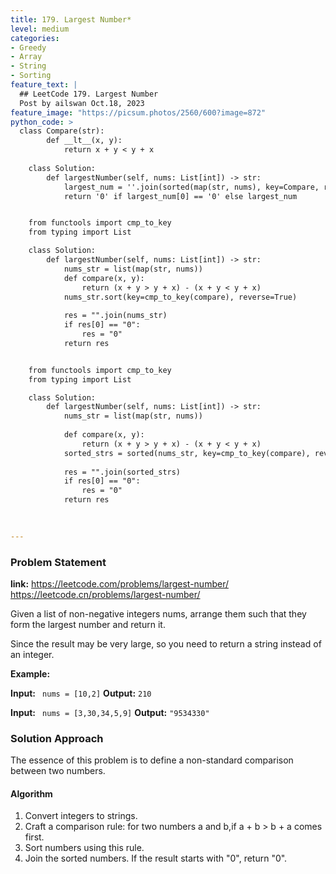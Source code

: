 ```yaml
---
title: 179. Largest Number*
level: medium
categories:
- Greedy
- Array
- String
- Sorting
feature_text: |
  ## LeetCode 179. Largest Number
  Post by ailswan Oct.18, 2023
feature_image: "https://picsum.photos/2560/600?image=872"
python_code: >
  class Compare(str):
        def __lt__(x, y):
            return x + y < y + x
        
    class Solution:
        def largestNumber(self, nums: List[int]) -> str:
            largest_num = ''.join(sorted(map(str, nums), key=Compare, reverse=True))
            return '0' if largest_num[0] == '0' else largest_num


    from functools import cmp_to_key
    from typing import List

    class Solution:
        def largestNumber(self, nums: List[int]) -> str:
            nums_str = list(map(str, nums))
            def compare(x, y):
                return (x + y > y + x) - (x + y < y + x) 
            nums_str.sort(key=cmp_to_key(compare), reverse=True)
            
            res = "".join(nums_str)
            if res[0] == "0":
                res = "0"
            return res


    from functools import cmp_to_key
    from typing import List

    class Solution:
        def largestNumber(self, nums: List[int]) -> str:
            nums_str = list(map(str, nums))
            
            def compare(x, y):
                return (x + y > y + x) - (x + y < y + x)
            sorted_strs = sorted(nums_str, key=cmp_to_key(compare), reverse=True)
            
            res = "".join(sorted_strs)
            if res[0] == "0":
                res = "0"
            return res

        
   
---
```


### Problem Statement
**link:**
https://leetcode.com/problems/largest-number/
https://leetcode.cn/problems/largest-number/
 
Given a list of non-negative integers nums, arrange them such that they form the largest number and return it.

Since the result may be very large, so you need to return a string instead of an integer.

**Example:**

**Input:** ` nums = [10,2]`
**Output:** `210`
 
**Input:** ` nums = [3,30,34,5,9]`
**Output:** `"9534330"`
 

### Solution Approach
The essence of this problem is to define a non-standard comparison between two numbers.

#### Algorithm
1. Convert integers to strings.
2. Craft a comparison rule: for two numbers a and b,if a + b > b + a comes first.
3. Sort numbers using this rule.
4. Join the sorted numbers. If the result starts with "0", return "0".